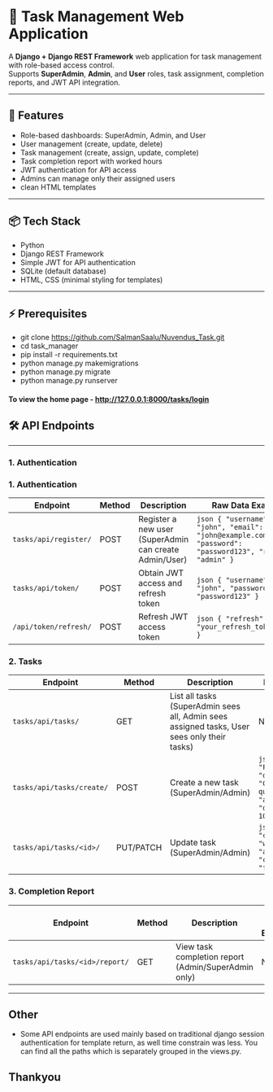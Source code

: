 # 📝 Task Management Web Application

A **Django + Django REST Framework** web application for task management with role-based access control.  
Supports **SuperAdmin**, **Admin**, and **User** roles, task assignment, completion reports, and JWT API integration.

---

## 🔹 Features

- Role-based dashboards: SuperAdmin, Admin, and User
- User management (create, update, delete)
- Task management (create, assign, update, complete)
- Task completion report with worked hours
- JWT authentication for API access
- Admins can manage only their assigned users
- clean HTML templates

---

## 📦 Tech Stack

- Python  
- Django REST Framework  
- Simple JWT for API authentication  
- SQLite (default database)  
- HTML, CSS (minimal styling for templates)

---

## ⚡ Prerequisites

- git clone https://github.com/SalmanSaalu/Nuvendus_Task.git
- cd task_manager
- pip install -r requirements.txt
- python manage.py makemigrations
- python manage.py migrate
- python manage.py runserver


#### To view the home page - http://127.0.0.1:8000/tasks/login

## 🛠 API Endpoints

---

### 1. Authentication

### 1. Authentication

| Endpoint                | Method | Description                                           | Raw Data Example |
|-------------------------|--------|-------------------------------------------------------|----------------|
| `tasks/api/register/`        | POST   | Register a new user (SuperAdmin can create Admin/User) | ```json { "username": "john", "email": "john@example.com", "password": "password123", "role": "admin" } ``` |
| `tasks/api/token/`           | POST   | Obtain JWT access and refresh token                  | ```json { "username": "john", "password": "password123" } ``` |
| `/api/token/refresh/`   | POST   | Refresh JWT access token                              | ```json { "refresh": "your_refresh_token_here" } ``` |

### 2. Tasks

| Endpoint                     | Method     | Description                                         | Raw Data Example |
|-------------------------------|------------|---------------------------------------------------|----------------|
| `tasks/api/tasks/`                 | GET        | List all tasks (SuperAdmin sees all, Admin sees assigned tasks, User sees only their tasks) | N/A |
| `tasks/api/tasks/create/`          | POST       | Create a new task (SuperAdmin/Admin)             | ```json { "title": "Finish Report", "description": "Complete the quarterly report", "assigned_to": 3, "due_date": "2025-10-10" } ``` |
| `tasks/api/tasks/<id>/`     | PUT/PATCH  | Update task (SuperAdmin/Admin) | ```json { "status": "completed", "worked_hours": "3", "assigned_to": 3, "completion_report": "fully available" } ``` |

### 3. Completion Report

| Endpoint                                 | Method     | Description                                               | Raw Data Example |
|------------------------------------------|------------|-----------------------------------------------------------|----------------|
| `tasks/api/tasks/<id>/report/`     | GET        | View task completion report (Admin/SuperAdmin only)      | N/A |

---


## Other 
- Some API endpoints are used mainly based on traditional django session authentication for template return, as well time constrain was less. You can find all the paths which is separately grouped in the views.py.

## Thankyou
